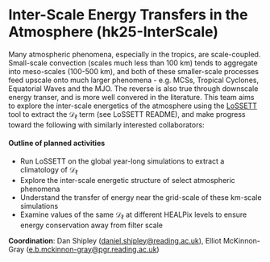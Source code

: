 # Inter-Scale Energy Transfers in the Atmosphere (hk25-InterScale)

Many atmospheric phenomena, especially in the tropics, are scale-coupled. Small-scale convection (scales much less than 100 km) tends to aggregate into meso-scales (100-500 km), and both of these smaller-scale processes feed upscale onto much larger phenomena - e.g. MCSs, Tropical Cyclones, Equatorial Waves and the MJO. The reverse is also true through downscale energy transer, and is more well convered in the literature. This team aims to explore the inter-scale energetics of the atmosphere using the [LoSSETT](https://github.com/ElliotMG/LoSSETT) tool to extract the $\mathcal{D}_\ell$ term (see LoSSETT README), and make progress toward the following with similarly interested collaborators:

#### Outline of planned activities
* Run LoSSETT on the global year-long simulations to extract a climatology of $\mathcal{D}_\ell$
* Explore the inter-scale energetic structure of select atmospheric phenomena
* Understand the transfer of energy near the grid-scale of these km-scale simulations
* Examine values of the same $\mathcal{D}_\ell$ at different HEALPix levels to ensure energy conservation away from filter scale

**Coordination**: Dan Shipley (daniel.shipley@reading.ac.uk), Elliot McKinnon-Gray (e.b.mckinnon-gray@pgr.reading.ac.uk)
